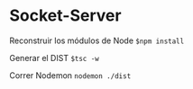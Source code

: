 # Socket-Server 

Reconstruir los módulos de Node
`$npm install`

Generar el DIST 
`$tsc -w`

Correr Nodemon 
`nodemon ./dist`
